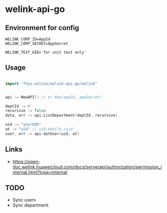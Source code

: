 # welink-api-go


## Environment for config

```
WELINK_CORP_ID=AppId
WELINK_CORP_SECRET=AppSecret

WELINK_TEST_UID='for unit test only'
```

## Usage

```go

import "fhyx.online/welink-api-go/welink"


api := NewAPI() // or New(appId, appSecret)

deptId := 0
recursive := false
data, err := api.ListDepartment(deptId, recursive)

uid := "yourUID"
at := "uid" // uid,mobile,cuid
user, err := api.GetUser(uid, at)

```

## Links

* https://open-doc.welink.huaweicloud.com/docs/serverapi/authorization/permission_internal.html?type=internal


## TODO

* Sync users
* Sync department
